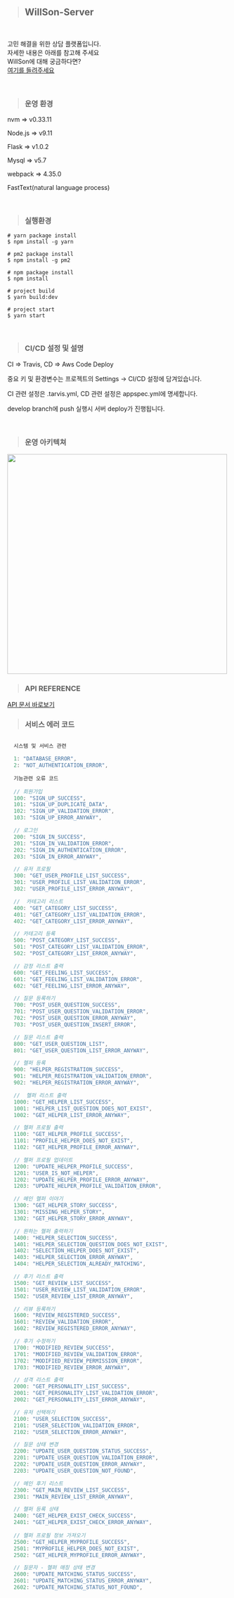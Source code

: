 > ## <b>WillSon-Server</b>
<br/>

고민 해결을 위한 상담 플랫폼입니다.<br/>
자세한 내용은 아래를 참고해 주세요<br/>
WillSon에 대해 궁금하다면? <br/>
[여기를 들려주세요](http://willson.co.kr)

<br/>

> ### 운영 환경

  nvm => v0.33.11

  Node.js => v9.11

  Flask => v1.0.2

  Mysql => v5.7

  webpack => 4.35.0

  FastText(natural language process)

<br />

> ### 실행환경

```shell
# yarn package install
$ npm install -g yarn 

# pm2 package install
$ npm install -g pm2

# npm package install
$ npm install

# project build
$ yarn build:dev

# project start
$ yarn start

```
<br />

> ### CI/CD 설정 및 설명

CI => Travis,
CD => Aws Code Deploy

중요 키 및 환경변수는 프로젝트의 Settings -> CI/CD 설정에 담겨있습니다.

CI 관련 설정은 .tarvis.yml, CD 관련 설정은 appspec.yml에 명세합니다.


develop branch에 push 실행시 서버 deploy가 진행됩니다.

 <br />

> ### 운영 아키텍쳐

<img src="./readme/willson-server.png" width="500" float="left">

> ### API REFERENCE

[API 문서 바로보기](./willson_api_reference.md)<br />


> ### 서비스 에러 코드

```java
  
  시스템 및 서비스 관련

  1: "DATABASE_ERROR",
  2: "NOT_AUTHENTICATION_ERROR",
  
  기능관련 오류 코드
  
  // 회원가입
  100: "SIGN_UP_SUCCESS",
  101: "SIGN_UP_DUPLICATE_DATA",
  102: "SIGN_UP_VALIDATION_ERROR",
  103: "SIGN_UP_ERROR_ANYWAY",

  // 로그인
  200: "SIGN_IN_SUCCESS",
  201: "SIGN_IN_VALIDATION_ERROR",
  202: "SIGN_IN_AUTHENTICATION_ERROR",
  203: "SIGN_IN_ERROR_ANYWAY",

  // 유저 프로필
  300: "GET_USER_PROFILE_LIST_SUCCESS",
  301: "USER_PROFILE_LIST_VALIDATION_ERROR",
  302: "USER_PROFILE_LIST_ERROR_ANYWAY",

  //  카테고리 리스트 
  400: "GET_CATEGORY_LIST_SUCCESS",
  401: "GET_CATEGORY_LIST_VALIDATION_ERROR",
  402: "GET_CATEGORY_LIST_ERROR_ANYWAY",

  // 카테고리 등록
  500: "POST_CATEGORY_LIST_SUCCESS",
  501: "POST_CATEGORY_LIST_VALIDATION_ERROR",
  502: "POST_CATEGORY_LIST_ERROR_ANYWAY",

  // 감정 리스트 출력
  600: "GET_FEELING_LIST_SUCCESS",
  601: "GET_FEELING_LIST_VALIDATION_ERROR",
  602: "GET_FEELING_LIST_ERROR_ANYWAY",

  // 질문 등록하기
  700: "POST_USER_QUESTION_SUCCESS",
  701: "POST_USER_QUESTION_VALIDATION_ERROR",
  702: "POST_USER_QUESTION_ERROR_ANYWAY",
  703: "POST_USER_QUESTION_INSERT_ERROR",

  // 질문 리스트 출력
  800: "GET_USER_QUESTION_LIST",
  801: "GET_USER_QUESTION_LIST_ERROR_ANYWAY",

  // 헬퍼 등록
  900: "HELPER_REGISTRATION_SUCCESS",
  901: "HELPER_REGISTRATION_VALIDATION_ERROR",
  902: "HELPER_REGISTRATION_ERROR_ANYWAY",

  //  헬퍼 리스트 출력
  1000: "GET_HELPER_LIST_SUCCESS",
  1001: "HELPER_LIST_QUESTION_DOES_NOT_EXIST",
  1002: "GET_HELPER_LIST_ERROR_ANYWAY",

  // 헬퍼 프로필 출력 
  1100: "GET_HELPER_PROFILE_SUCCESS",
  1101: "PROFILE_HELPER_DOES_NOT_EXIST",
  1102: "GET_HELPER_PROFILE_ERROR_ANYWAY",

  // 헬퍼 프로필 업데이트
  1200: "UPDATE_HELPER_PROFILE_SUCCESS",
  1201: "USER_IS_NOT_HELPER",
  1202: "UPDATE_HELPER_PROFILE_ERROR_ANYWAY",
  1203: "UPDATE_HELPER_PROFILE_VALIDATION_ERROR",

  // 메인 헬퍼 이야기
  1300: "GET_HELPER_STORY_SUCCESS",
  1301: "MISSING_HELPER_STORY",
  1302: "GET_HELPER_STORY_ERROR_ANYWAY",

  // 원하는 헬퍼 출력하기
  1400: "HELPER_SELECTION_SUCCESS",
  1401: "HELPER_SELECTION_QUESTION_DOES_NOT_EXIST",
  1402: "SELECTION_HELPER_DOES_NOT_EXIST",
  1403: "HELPER_SELECTION_ERROR_ANYWAY",
  1404: "HELPER_SELECTION_ALREADY_MATCHING",

  // 후기 리스트 출력
  1500: "GET_REVIEW_LIST_SUCCESS",
  1501: "USER_REVIEW_LIST_VALIDATION_ERROR",
  1502: "USER_REVIEW_LIST_ERROR_ANYWAY",

  // 리뷰 등록하기
  1600: "REVIEW_REGISTERED_SUCCESS",
  1601: "REVIEW_VALIDATION_ERROR",
  1602: "REVIEW_REGISTERED_ERROR_ANYWAY",

  // 후기 수정하기
  1700: "MODIFIED_REVIEW_SUCCESS",
  1701: "MODIFIED_REVIEW_VALIDATION_ERROR",
  1702: "MODIFIED_REVIEW_PERMISSION_ERROR",
  1703: "MODIFIED_REVIEW_ERROR_ANYWAY",

  // 성격 리스트 출력
  2000: "GET_PERSONALITY_LIST_SUCCESS",
  2001: "GET_PERSONALITY_LIST_VALIDATION_ERROR",
  2002: "GET_PERSONALITY_LIST_ERROR_ANYWAY",

  // 유저 선택하기
  2100: "USER_SELECTION_SUCCESS",
  2101: "USER_SELECTION_VALIDATION_ERROR",
  2102: "USER_SELECTION_ERROR_ANYWAY",

  // 질문 상태 변경
  2200: "UPDATE_USER_QUESTION_STATUS_SUCCESS",
  2201: "UPDATE_USER_QUESTION_VALIDATION_ERROR",
  2202: "UPDATE_USER_QUESTION_ERROR_ANYWAY",
  2203: "UPDATE_USER_QUESTION_NOT_FOUND",

  // 메인 후기 리스트
  2300: "GET_MAIN_REVIEW_LIST_SUCCESS",
  2301: "MAIN_REVIEW_LIST_ERROR_ANYWAY",

  // 헬퍼 등록 상태
  2400: "GET_HELPER_EXIST_CHECK_SUCCESS",
  2401: "GET_HELPER_EXIST_CHECK_ERROR_ANYWAY",
  
  // 헬퍼 프로필 정보 가져오기
  2500: "GET_HELPER_MYPROFILE_SUCCESS",
  2501: "MYPROFILE_HELPER_DOES_NOT_EXIST",
  2502: "GET_HELPER_MYPROFILE_ERROR_ANYWAY",

  // 질문자 - 헬퍼 매칭 상태 변경
  2600: "UPDATE_MATCHING_STATUS_SUCCESS",
  2601: "UPDATE_MATCHING_STATUS_ERROR_ANYWAY",
  2602: "UPDATE_MATCHING_STATUS_NOT_FOUND",
```
